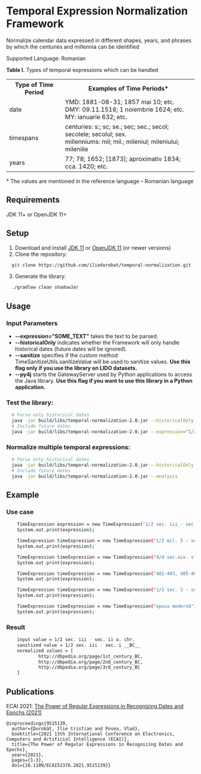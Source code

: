 # Temporal Expression Normalization Framework
Normalize calendar data expressed in different shapes, years, and phrases by which the centuries and millennia can be identified

Supported Language: Romanian

<b>Table I.</b> Types of temporal expressions which can be handled
<table>
    <tr>
        <th>Type of Time Period</th>
        <th>Examples of Time Periods*</th>
    </tr>
    <tr>
        <td>date</td>
        <td>
            YMD: 1881-08-31; 1857 mai 10; etc.<br/>
            DMY: 09.11.1518; 1 noiembrie 1624; etc.<br/>
            MY: ianuarie 632; etc.
        </td>
    </tr>
    <tr>
        <td>timespans</td>
        <td>
            centuries: s:; sc; se.; sec; sec.; secol; secolele; secolul; sex.<br/>
            millenniums: mil; mil.; mileniul; mileniului; mileniile
        </td>
    </tr>
    <tr>
        <td>years</td>
        <td>77; 78; 1652; [1873]; aproximativ 1834; cca. 1420; etc.</td>
    </tr>
</table>
* The values are mentioned in the reference language – Romanian language

## Requirements
JDK 11+ or OpenJDK 11+

## Setup
1. Download and install [JDK 11](https://www.oracle.com/nl/java/technologies/javase/jdk11-archive-downloads.html) or [OpenJDK 11](https://openjdk.org/install/) (or newer versions)
2. Clone the repository:
```bash
  git clone https://github.com/iliedorobat/temporal-normalization.git
```
3. Generate the library:
```bash
  ./gradlew clean shadowJar
```

## Usage
### Input Parameters
- <b>--expression="SOME_TEXT"</b> takes the text to be parsed.
- <b>--historicalOnly</b> indicates whether the Framework will only handle historical dates
(future dates will be ignored).
- <b>--sanitize</b> specifies if the custom method TimeSanitizeUtils.sanitizeValue will
be used to sanitize values. <b>Use this flag only if you use the library on LIDO datasets.</b>
- <b>--py4j</b> starts the GatewayServer used by Python applications to access the Java library.
<b>Use this flag if you want to use this library in a Python application.</b>

### Test the library:
```bash
  # Parse only historical dates
  java -jar build/libs/temporal-normalization-2.0.jar --historicalOnly --expression="1/2 sec. 3 a. chr - sec. 2 p. chr."
  # Include future dates
  java -jar build/libs/temporal-normalization-2.0.jar --expression="1/2 sec. 3 a. chr - sec. 2 p. chr."
```

### Normalize multiple temporal expressions:
```bash
  # Parse only historical dates
  java -jar build/libs/temporal-normalization-2.0.jar --historicalOnly --analysis
  # Include future dates
  java -jar build/libs/temporal-normalization-2.0.jar --analysis
```

## Example
### Use case
```bash
    TimeExpression expression = new TimeExpression("1/2 sec. iii - sec. i a. chr.");
    System.out.print(expression);

    TimeExpression timeExpression = new TimeExpression("1/2 mil. 5 - sec. i al mil. 4 a.chr.");
    System.out.print(expression);

    TimeExpression timeExpression = new TimeExpression("4/4 sec.xix. sfârșitul sec.al xix-lea și începutul sec.al xx-lea.");
    System.out.print(expression);

    TimeExpression timeExpression = new TimeExpression("402-403, 405-406 a. chr.");
    System.out.print(expression);

    TimeExpression timeExpression = new TimeExpression("1/2 sec. 3 - sec. 1 a. chr.");
    System.out.print(expression);

    TimeExpression timeExpression = new TimeExpression("epoca modernă");
    System.out.print(expression);
```

### Result
```bash
    input value = 1/2 sec. iii - sec. ii a. chr.
    sanitized value = 1/2 sec. iii - sec. i __BC__
    normalized values = [
            http://dbpedia.org/page/1st_century_BC,
            http://dbpedia.org/page/2nd_century_BC,
            http://dbpedia.org/page/3rd_century_BC
    ]
```

## Publications
ECAI 2021: [The Power of Regular Expressions in Recognizing Dates and Epochs (2021)](https://ieeexplore.ieee.org/document/9515139)
```
@inproceedings{9515139,
  author={Dorobăț, Ilie Cristian and Posea, Vlad},
  booktitle={2021 13th International Conference on Electronics, Computers and Artificial Intelligence (ECAI)}, 
  title={The Power of Regular Expressions in Recognizing Dates and Epochs}, 
  year={2021},
  pages={1-3},
  doi={10.1109/ECAI52376.2021.9515139}}
```

